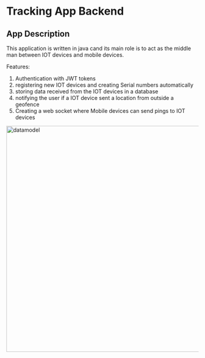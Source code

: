 # Tracking App Backend

## App Description

This application is written in java cand its main role is to act as the middle man between IOT devices and
mobile devices.

Features:

1. Authentication with JWT tokens
2. registering new IOT devices and creating Serial numbers automatically
3. storing data received from the IOT devices in a database
4. notifying the user if a IOT device sent a location from outside a geofence
5. Creating a web socket where Mobile devices can send pings to IOT devices

<img width="593" alt="datamodel" src="https://github.com/user-attachments/assets/48a88a36-b1eb-428f-a181-c54aee7c6cd9">
